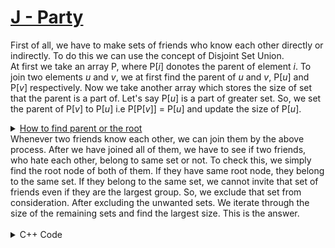 # [J - Party](https://vjudge.net/problem/CodeForces-177C2/origin)
First of all, we have to make sets of friends who know each other directly or indirectly. To do this we can use the concept of Disjoint Set Union.<br>
At first we take an array P, where P[<i>i</i>] donotes the parent of element <i>i</i>. To join two elements <i>u</i> and <i>v</i>, we at first find the parent of <i>u</i> and <i>v</i>, P[<i>u</i>] and P[<i>v</i>] respectively. Now we take another array which stores the size of set that the parent is a part of. Let's say P[<i>u</i>] is a part of greater set. So, we set the parent of P[<i>v</i>] to P[<i>u</i>] i.e P[P[<i>v</i>]] = P[<i>u</i>] and update the size of P[<i>u</i>].<br>
<details>
<summary><u>How to find parent or the root</u></summary>
<p>Initially, we set the parent of every element to themselves, namely, P[i] = i. So, whenever we find such a node for which P[<i>node</i>] holds the value <i>node</i>, we can be sure that it is the root node. Otherwise we find the parent of P[<i>node</i>] and so on.</p>

```cpp
int find_parent(int node)
{
    if(p[node] == node)
        return node;

    return p[node] = find_parent(p[node]);
}
```
</details>
Whenever two friends know each other, we can join them by the above process. After we have joined all of them, we have to see if two friends, who hate each other, belong to same set or not. To check this, we simply find the root node of both of them. If they have same root node, they belong to the same set. If they belong to the same set, we cannot invite that set of friends even if they are the largest group. So, we exclude that set from consideration. After excluding the unwanted sets. We iterate through the size of the remaining sets and find the largest size. This is the answer.
<br><br>
<details>
<summary>C++ Code</summary>

```cpp
#include <bits/stdc++.h>

using namespace std;

#define MAXN 2003

int p[MAXN], sz[MAXN];

int find_parent(int node)
{
    if(p[node] == node)
        return node;
    return p[node] = find_parent(p[node]);
}

void join(int u, int v)
{
    int pu = find_parent(u);
    int pv = find_parent(v);
    
    if (pu == pv)
        return;
    else if (sz[pu] > sz[pv])
    {
        p[pv] = pu;
        sz[pu] += sz[pv];
    }
    else
    {
        p[pu] = pv;
        sz[pv] += sz[pu];
    }
    return;
}

int main()
{
    ios_base::sync_with_stdio(0);
    cin.tie(NULL);

    int n, k, m;
    set<int> root;

    for (int i = 0; i < MAXN; i++)
    {
        p[i] = i;
        sz[i] = 1;
    }

    cin >> n >> k;

    for (int i = 0; i < k; i++)
    {
        int u, v;
        cin >> u >> v;
        join(u, v);
    }

    for (int i = 1; i < n + 1; i++)
    {
        root.insert(find_parent(i));
    }
    
    cin >> m;
    for (int i = 0; i < m; i++)
    {
        int u, v;
        cin >> u >> v;
        if(find_parent(u) == find_parent(v))
        {
            root.erase(find_parent(u));
        }
    }

    int mx = 0;
    for (auto node : root)
        mx = max(mx, sz[node]);
    cout << mx;

    return 0;
}
```
</details>
